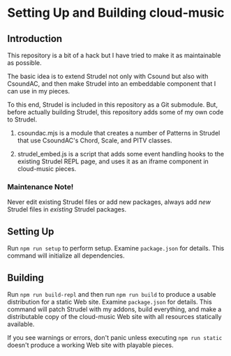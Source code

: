 # Setting Up and Building cloud-music

## Introduction

This repository is a bit of a hack but I have tried to make it as maintainable 
as possible.

The basic idea is to extend Strudel not only with Csound but also with 
CsoundAC, and then make Strudel into an embeddable component that I can use in 
my pieces.

To this end, Strudel is included in this repository as a Git submodule. But,  
before actually building Strudel, this repository adds some of my own code to 
Strudel. 

 1. csoundac.mjs is a module that creates a number of Patterns in Strudel that 
    use CsoundAC's Chord, Scale, and PITV classes.
    
 2. strudel_embed.js is a script that adds some event handling hooks to the 
    existing Strudel REPL page, and uses it as an iframe component in 
    cloud-music pieces.

### Maintenance Note!

Never edit existing Strudel files or add new packages, always add _new_ Strudel 
files in _existing_ Strudel packages.

## Setting Up

Run `npm run setup` to perform setup. Examine `package.json` for details. This 
command will initialize all dependencies. 

## Building

Run `npm run build-repl` and then run `npm run build` to produce a usable 
distribution for a static Web site. Examine `package.json` for details. This 
command will patch Strudel with my addons, build everything, and make a 
distributable copy of the cloud-music Web site with all resources statically 
available. 

If you see warnings or errors, don't panic unless executing `npm run static` 
doesn't produce a working Web site with playable pieces.